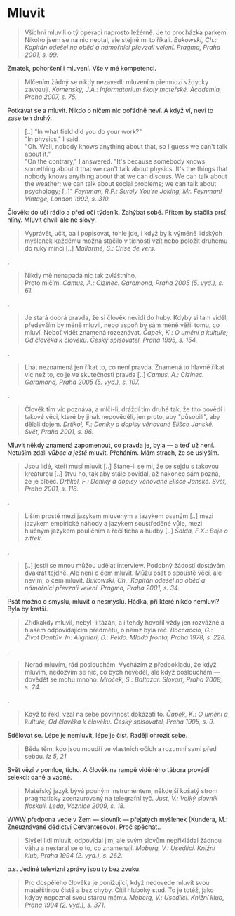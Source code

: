 Mluvit
======

> Všichni mluvili o tý operaci naprosto ležérně.
> Je to procházka parkem. Nikoho jsem se na nic
> neptal, ale stejně mi to říkali.
> *Bukowski, Ch.: Kapitán odešel na oběd a námořníci převzali velení. Pragma, Praha 2001, s. 99.*

Zmatek, pohoršení i mluvení. Vše v mé kompetenci.

> Mlčením žádný se nikdy nezavedl;
> mluvením přemnozí vždycky zavozují.
> *Komenský, J.A.: Informatorium školy mateřské. Academia, Praha 2007, s. 75.*

Potkávat se a mluvit.
Nikdo o ničem nic pořádně neví. A když ví, neví to zase ten druhý.

> [..] "In what field did you do your work?"  
> "In physics," I said.  
> "Oh. Well, nobody knows anything about that,
> so I guess we can't talk about it."  
> "On the contrary," I answered. "It's because
> somebody knows something about it that we can't
> talk about physics. It's the things that nobody
> knows anything about that we can discuss. We can
> talk about the weather; we can talk about social
> problems; we can talk about psychology; [..]"
> *Feynman, R.P.: Surely You're Joking, Mr. Feynman! Vintage, London 1992, s. 310.*

Člověk: do uší rádio a před oči týdeník.
Zahýbat sobě. Přitom by stačila prsť hlíny.
Mluvit chvílí ale ne slovy.

> Vyprávět, učit, ba i popisovat, tohle jde,
> i když by k výměně lidských myšlenek každému
> možná stačilo v tichosti vzít nebo položit
> druhému do ruky minci [..]
> *Mallarmé, S.: Crise de vers.*

.

> Nikdy mě nenapadá nic tak zvláštního.  
> Proto mlčím.
> *Camus, A.: Cizinec. Garamond, Praha 2005 (5. vyd.), s. 61.*

.

> Je stará dobrá pravda, že si člověk nevidí do huby.
> Kdyby si tam viděl, především by méně mluvil, nebo
> aspoň by sám méně věřil tomu, co mluví. Neboť vidět
> znamená rozeznávat.
> *Čapek, K.: O umění a kultuře; Od člověka k člověku. Český spisovatel, Praha 1995, s. 154.*

.

> Lhát neznamená jen říkat to, co není pravda.
> Znamená to hlavně říkat víc než to, co je ve
> skutečnosti pravda [..]
> *Camus, A.: Cizinec. Garamond, Praha 2005 (5. vyd.), s. 107.*

.

> Člověk tím víc poznává, a mlčí-li, dráždí tím
> druhé tak, že tito povědí i takové věci, které
> by jinak nepověděli, jen proto, aby "působili",
> aby dělali dojem.
> *Drtikol, F.: Deníky a dopisy věnované Elišce Janské. Svět, Praha 2001, s. 96.*

Mluvit někdy znamená zapomenout, co pravda je,
byla — a teď už není. Netuším zdali *vůbec a ještě* mluvit.
Přeháním. Mám strach, že se uslyším.

> Jsou lidé, kteří musí mluvit [..] Stane-li se mi,
> že se sejdu s takovou kreaturou [..] štvu ho, tak
> aby stále povídal, až nakonec sám pozná, že je
> blbec.
> *Drtikol, F.: Deníky a dopisy věnované Elišce Janské. Svět, Praha 2001, s. 118.*

.

> Liším prostě mezi jazykem mluveným a jazykem psaným [..]
> mezi jazykem empirické náhody a jazykem soustředěné vůle,
> mezi hlučným jazykem pouličním a řečí ticha a hudby [..]
> *Šalda, F.X.: Boje o zítřek.*

.

> [..] jestli se mnou můžou udělat interview.
> Podobný žádosti dostávám dvakrát tejdně.
> Ale není o čem mluvit. Můžu psát o spoustě
> věcí, ale nevím, o čem mluvit.
> *Bukowski, Ch.: Kapitán odešel na oběd a námořníci převzali velení. Pragma, Praha 2001, s. 34.*

Psát možno o smyslu, mluvit o nesmyslu.
Hádka, při které nikdo nemluví? Byla by kratší.

> Zřídkakdy mluvil, nebyl-li tázán, a i tehdy
> hovořil vždy jen rozvážně a hlasem odpovídajícím
> předmětu, o němž byla řeč.
> *Boccaccio, G.: Život Dantův. In: Alighieri, D.: Peklo. Mladá fronta, Praha 1978, s. 228.*

.

> Nerad mluvím, rád poslouchám. Vycházím
> z předpokladu, že když mluvím, nedozvím
> se nic, co bych nevěděl, ale když poslouchám —
> dovědět se mohu mnoho.
> *Mroček, S.: Baltazar. Slovart, Praha 2008, s. 24.*

.

> Když to řekl, vzal na sebe povinnost dokázati to.
> *Čapek, K.: O umění a kultuře; Od člověka k člověku. Český spisovatel, Praha 1995, s. 9.*

Sdělovat se.
Lépe je nemluvit, lépe je číst.
Raději ohrozit sebe.

> Běda těm, kdo jsou moudří ve vlastních
> očích a rozumní sami před sebou.
> *Iz 5, 21*

Svět vězí v pomlce, tichu. A člověk na rampě viděného tábora provádí selekci: dané a vadné.

> Mateřský jazyk bývá pouhým instrumentem,
> někdejší košatý strom pragmaticky zcenzurovaný
> na telegrafní tyč.
> *Just, V.: Velký slovník floskulí. Leda, Voznice 2009, s. 18.*

WWW předpona vede v Zem — slovník — přejatých myšlenek (Kundera, M.: Zneuznávané dědictví Cervantesovo). Proč spěchat..

> Slyšel lidi mluvit, odpovídal jim, ale svým slovům nepřikládal žádnou váhu a nestaral se o to, co znamenají.
> *Moberg, V.: Usedlíci. Knižní klub, Praha 1994 (2. vyd.), s. 262.*

p.s. Jediné televizní zprávy jsou ty bez zvuku.

> Pro dospělého člověka je ponižující, když nedovede mluvit svou mateřštinou
> čistě a bez chyby. Cítil hluboký stud. To je totéž, jako kdyby nepoznal svou starou mámu.
> *Moberg, V.: Usedlíci. Knižní klub, Praha 1994 (2. vyd.), s. 371.*



